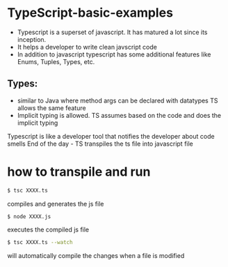 # TypeScript-basic-examples
- Typescript is a superset of javascript. It has matured a lot since its inception. 
- It helps a developer to write clean javscript code
- In addition to javascript typescript has some additional features like Enums, Tuples, Types, etc.

## Types: 
- similar to Java where method args can be declared with datatypes TS allows the same feature
- Implicit typing is allowed. TS assumes based on the code and does the implicit typing

Typescript is like a developer tool that notifies the developer about code smells
End of the day - TS transpiles the ts file into javascript file

# how to transpile and run
```sh 
$ tsc XXXX.ts
```  
compiles and generates the js file
```sh
$ node XXXX.js 
``` 
executes the compiled js file

```sh 
$ tsc XXXX.ts --watch 
```
will automatically compile the changes when a file is modified
